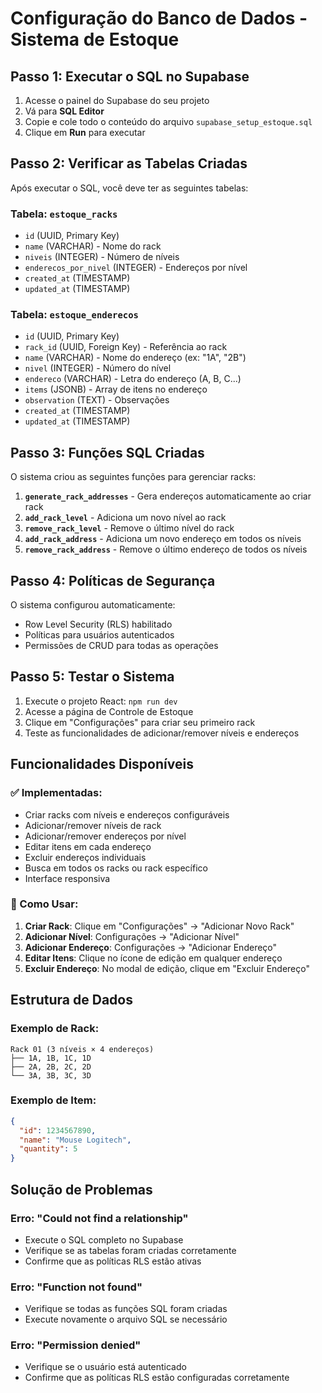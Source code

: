 # Configuração do Banco de Dados - Sistema de Estoque

## Passo 1: Executar o SQL no Supabase

1. Acesse o painel do Supabase do seu projeto
2. Vá para **SQL Editor**
3. Copie e cole todo o conteúdo do arquivo `supabase_setup_estoque.sql`
4. Clique em **Run** para executar

## Passo 2: Verificar as Tabelas Criadas

Após executar o SQL, você deve ter as seguintes tabelas:

### Tabela: `estoque_racks`
- `id` (UUID, Primary Key)
- `name` (VARCHAR) - Nome do rack
- `niveis` (INTEGER) - Número de níveis
- `enderecos_por_nivel` (INTEGER) - Endereços por nível
- `created_at` (TIMESTAMP)
- `updated_at` (TIMESTAMP)

### Tabela: `estoque_enderecos`
- `id` (UUID, Primary Key)
- `rack_id` (UUID, Foreign Key) - Referência ao rack
- `name` (VARCHAR) - Nome do endereço (ex: "1A", "2B")
- `nivel` (INTEGER) - Número do nível
- `endereco` (VARCHAR) - Letra do endereço (A, B, C...)
- `items` (JSONB) - Array de itens no endereço
- `observation` (TEXT) - Observações
- `created_at` (TIMESTAMP)
- `updated_at` (TIMESTAMP)

## Passo 3: Funções SQL Criadas

O sistema criou as seguintes funções para gerenciar racks:

1. **`generate_rack_addresses`** - Gera endereços automaticamente ao criar rack
2. **`add_rack_level`** - Adiciona um novo nível ao rack
3. **`remove_rack_level`** - Remove o último nível do rack
4. **`add_rack_address`** - Adiciona um novo endereço em todos os níveis
5. **`remove_rack_address`** - Remove o último endereço de todos os níveis

## Passo 4: Políticas de Segurança

O sistema configurou automaticamente:
- Row Level Security (RLS) habilitado
- Políticas para usuários autenticados
- Permissões de CRUD para todas as operações

## Passo 5: Testar o Sistema

1. Execute o projeto React: `npm run dev`
2. Acesse a página de Controle de Estoque
3. Clique em "Configurações" para criar seu primeiro rack
4. Teste as funcionalidades de adicionar/remover níveis e endereços

## Funcionalidades Disponíveis

### ✅ Implementadas:
- Criar racks com níveis e endereços configuráveis
- Adicionar/remover níveis de rack
- Adicionar/remover endereços por nível
- Editar itens em cada endereço
- Excluir endereços individuais
- Busca em todos os racks ou rack específico
- Interface responsiva

### 🔧 Como Usar:

1. **Criar Rack**: Clique em "Configurações" → "Adicionar Novo Rack"
2. **Adicionar Nível**: Configurações → "Adicionar Nível"
3. **Adicionar Endereço**: Configurações → "Adicionar Endereço"
4. **Editar Itens**: Clique no ícone de edição em qualquer endereço
5. **Excluir Endereço**: No modal de edição, clique em "Excluir Endereço"

## Estrutura de Dados

### Exemplo de Rack:
```
Rack 01 (3 níveis × 4 endereços)
├── 1A, 1B, 1C, 1D
├── 2A, 2B, 2C, 2D
└── 3A, 3B, 3C, 3D
```

### Exemplo de Item:
```json
{
  "id": 1234567890,
  "name": "Mouse Logitech",
  "quantity": 5
}
```

## Solução de Problemas

### Erro: "Could not find a relationship"
- Execute o SQL completo no Supabase
- Verifique se as tabelas foram criadas corretamente
- Confirme que as políticas RLS estão ativas

### Erro: "Function not found"
- Verifique se todas as funções SQL foram criadas
- Execute novamente o arquivo SQL se necessário

### Erro: "Permission denied"
- Verifique se o usuário está autenticado
- Confirme que as políticas RLS estão configuradas corretamente
